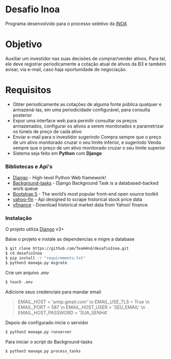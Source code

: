 # Desafio Inoa

Programa desenvolvido para o processo seletivo da [INOA](https://www.inoa.com.br/)

# Objetivo

Auxiliar um investidor nas suas decisões de comprar/vender ativos. Para tal, ele deve registrar periodicamente a cotação atual de ativos da B3 e também avisar, via e-mail, caso haja oportunidade de negociação.

# Requisitos

- Obter periodicamente as cotações de alguma fonte pública qualquer e armazená-las, em uma periodicidade configurável, para consulta posterior
- Expor uma interface web para permitir consultar os preços armazenados, configurar os ativos a serem monitorados e parametrizar os túneis de preço de cada ativo
- Enviar e-mail para o investidor sugerindo Compra sempre que o preço de um ativo monitorado cruzar o seu limite inferior, e sugerindo Venda sempre que o preço de um ativo monitorado cruzar o seu limite superior
- Sistema seja feito em **Python** com **Django**

### Bibliotecas e Api's
- [Django](https://www.djangoproject.com/) - High-level Python Web framework!
- [Background-tasks](https://django-background-tasks.readthedocs.io/en/latest/) - Django Background Task is a databased-backed work queue
- [Bootstrap 5](https://getbootstrap.com/) - The world’s most popular front-end open source toolkit
- [yahoo-fin](https://theautomatic.net/yahoo_fin-documentation/) - Api designed to scrape historical stock price data
- [yfinance](https://pypi.org/project/yfinance/) - Download historical market data from Yahoo! finance.

### Instalação

O projeto utiliza [Django](https://www.djangoproject.com/) v3+

Baixe o projeto e instale as dependencias e migre a database
```sh
$ git clone https://github.com/TeaH4nd/desafioInoa.git
$ cd desafioInoa
$ pip install -r "requirements.txt"
$ python3 manage.py migrate
```
Crie um arquivo _.env_
```sh
$ touch .env
```
Adicione seus credenciais para mandar email
>EMAIL_HOST = 'smtp.gmail.com' \n
EMAIL_USE_TLS = True \n
EMAIL_PORT = 587 \n
EMAIL_HOST_USER = 'SEU_EMAIL' \n
EMAIL_HOST_PASSWORD = 'SUA_SENHA'

Depois de configurado inicie o servidor
```sh
$ python3 manage.py runserver
```
Para iniciar o script do Background-tasks
```sh
$ python3 manage.py process_tasks
```